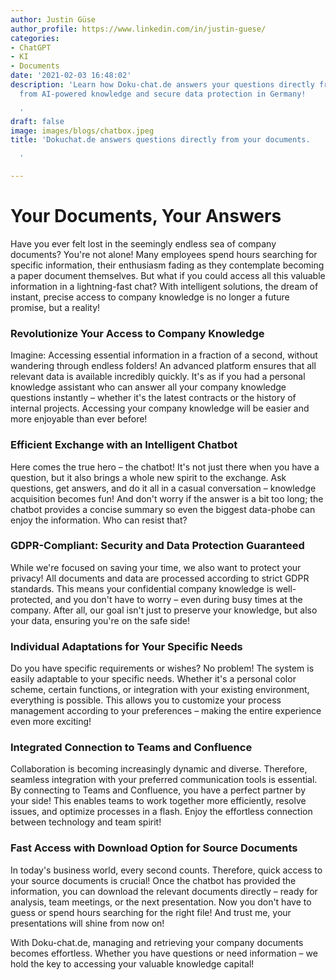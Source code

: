 ```yaml
---
author: Justin Güse
author_profile: https://www.linkedin.com/in/justin-guese/
categories:
- ChatGPT
- KI
- Documents
date: '2021-02-03 16:48:02'
description: 'Learn how Doku-chat.de answers your questions directly from documents.  Benefit
  from AI-powered knowledge and secure data protection in Germany!

  '
draft: false
image: images/blogs/chatbox.jpeg
title: 'Dokuchat.de answers questions directly from your documents.

  '

---
```

# Your Documents, Your Answers

Have you ever felt lost in the seemingly endless sea of company documents? You're not alone! Many employees spend hours searching for specific information, their enthusiasm fading as they contemplate becoming a paper document themselves. But what if you could access all this valuable information in a lightning-fast chat? With intelligent solutions, the dream of instant, precise access to company knowledge is no longer a future promise, but a reality!

### Revolutionize Your Access to Company Knowledge

Imagine: Accessing essential information in a fraction of a second, without wandering through endless folders! An advanced platform ensures that all relevant data is available incredibly quickly. It's as if you had a personal knowledge assistant who can answer all your company knowledge questions instantly – whether it's the latest contracts or the history of internal projects. Accessing your company knowledge will be easier and more enjoyable than ever before!

### Efficient Exchange with an Intelligent Chatbot

Here comes the true hero – the chatbot! It's not just there when you have a question, but it also brings a whole new spirit to the exchange. Ask questions, get answers, and do it all in a casual conversation – knowledge acquisition becomes fun! And don't worry if the answer is a bit too long; the chatbot provides a concise summary so even the biggest data-phobe can enjoy the information. Who can resist that?

### GDPR-Compliant: Security and Data Protection Guaranteed

While we're focused on saving your time, we also want to protect your privacy! All documents and data are processed according to strict GDPR standards. This means your confidential company knowledge is well-protected, and you don't have to worry – even during busy times at the company. After all, our goal isn't just to preserve your knowledge, but also your data, ensuring you're on the safe side!

### Individual Adaptations for Your Specific Needs

Do you have specific requirements or wishes? No problem! The system is easily adaptable to your specific needs. Whether it's a personal color scheme, certain functions, or integration with your existing environment, everything is possible. This allows you to customize your process management according to your preferences – making the entire experience even more exciting!

### Integrated Connection to Teams and Confluence

Collaboration is becoming increasingly dynamic and diverse. Therefore, seamless integration with your preferred communication tools is essential. By connecting to Teams and Confluence, you have a perfect partner by your side! This enables teams to work together more efficiently, resolve issues, and optimize processes in a flash. Enjoy the effortless connection between technology and team spirit!

### Fast Access with Download Option for Source Documents

In today's business world, every second counts.  Therefore, quick access to your source documents is crucial! Once the chatbot has provided the information, you can download the relevant documents directly – ready for analysis, team meetings, or the next presentation.  Now you don't have to guess or spend hours searching for the right file! And trust me, your presentations will shine from now on!

With Doku-chat.de, managing and retrieving your company documents becomes effortless. Whether you have questions or need information – we hold the key to accessing your valuable knowledge capital!

